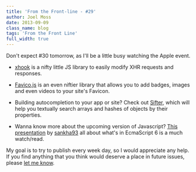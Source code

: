 ```yaml
---
title: 'From the Front-line - #29'
author: Joel Moss
date: 2013-09-09
class_name: blog
tags: 'From the Front Line'
full_width: true
---
```


Don't expect #30 tomorrow, as I'll be a little busy watching the Apple event.

- [xhook](https://github.com/jpillora/xhook) is a nifty little JS library to easily modify XHR requests and responses.

- [Favico.js](http://lab.ejci.net/favico.js/) is an even niftier library that allows you to add badges, images and even videos to your site's Favicon.

- Building autocompletion to your app or site? Check out [Sifter](https://github.com/brianreavis/sifter.js), which will help you textually search arrays and hashes of objects by their properties.

- Wanna know more about the upcoming version of Javascript? [This presentation](http://sankhs.com/jschannel-es6) by [sankha93](https://twitter.com/sankha93) all about what's in EcmaScript 6 is a much watch/read.

My goal is to try to publish every week day, so I would appreciate any help. If you find anything that you think would deserve a place in future issues, please [let me know](mailto:jmoss@codio.com).